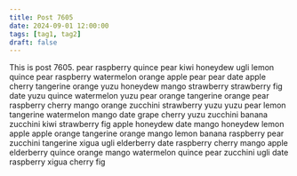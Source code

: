 ```yaml
---
title: Post 7605
date: 2024-09-01 12:00:00
tags: [tag1, tag2]
draft: false
---
```

This is post 7605.
pear
raspberry
quince
pear
kiwi
honeydew
ugli
lemon
quince
pear
raspberry
watermelon
orange
apple
pear
pear
date
apple
cherry
tangerine
orange
yuzu
honeydew
mango
strawberry
strawberry
fig
date
yuzu
quince
watermelon
yuzu
pear
orange
tangerine
orange
pear
raspberry
cherry
mango
orange
zucchini
strawberry
yuzu
yuzu
pear
lemon
tangerine
watermelon
mango
date
grape
cherry
yuzu
zucchini
banana
zucchini
kiwi
strawberry
fig
apple
honeydew
date
mango
honeydew
lemon
apple
apple
orange
tangerine
orange
mango
lemon
banana
raspberry
pear
zucchini
tangerine
xigua
ugli
elderberry
date
raspberry
cherry
mango
apple
elderberry
quince
orange
mango
watermelon
quince
pear
zucchini
ugli
date
raspberry
xigua
cherry
fig
